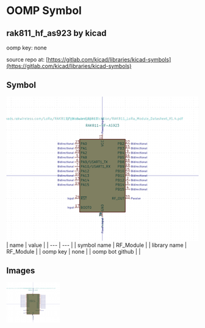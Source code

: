 # OOMP Symbol  
## rak811_hf_as923  by kicad  
  
oomp key: none  
  
source repo at: [https://gitlab.com/kicad/libraries/kicad-symbols](https://gitlab.com/kicad/libraries/kicad-symbols)  
## Symbol  
  
[![working.png](working_600.png)](working.png)  
| name | value | 
| --- | --- | 
| symbol name | RF_Module | 
| library name | RF_Module | 
| oomp key | none | 
| oomp bot github |  | 
## Images  
  
[![working.png](working_140.png)](working.png)  
